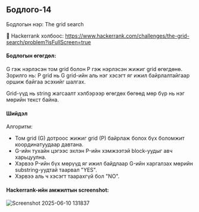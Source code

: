## Бодлого-14
Бодлогын нэр: The grid search

🔗 Hackerrank холбоос: https://www.hackerrank.com/challenges/the-grid-search/problem?isFullScreen=true

#### Бодлогын өгөгдөл:
G гэж нэрлэсэн том grid болон P гэж нэрлэсэн жижиг grid өгөгдөнө. Зорилго нь: P grid нь G grid-ийн аль нэг хэсэгт яг ижил байрлалтайгаар оршиж байгаа эсэхийг шалгах.

Grid-үүд нь string жагсаалт хэлбэрээр өгөгдөх бөгөөд мөр бүр нь нэг мөрийн текст байна.

#### Шийдэл
Алгоритм:
- Том grid (G) дотроос жижиг grid (P) байрлаж болох бүх боломжит координатуудаар давтана.
- G-ийн тухайн цэгээс эхлэн P-ийн хэмжээтэй block-уудыг авч харьцуулна.
- Хэрвээ P-ийн бүх мөрүүд яг ижил байдлаар G-ийн харгалзах мөрийн substring-уудтай таарвал "YES".
- Хэрвээ аль ч хэсэгт таарахгүй бол "NO".

#### Hackerrank-ийн амжилтын screenshot:
![Screenshot 2025-06-10 131837](https://github.com/user-attachments/assets/bbdad1ed-c2a5-4be5-a9fe-ba2a00c4ce24)
